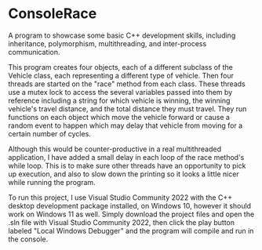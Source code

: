 # ConsoleRace
A program to showcase some basic C++ development skills, including inheritance, polymorphism, 
multithreading, and inter-process communication.

This program creates four objects, each of a different subclass of the Vehicle class, each
representing a different type of vehicle. Then four threads are started on the "race" method
from each class. These threads use a mutex lock to access the several variables passed
into them by reference including a string for which vehicle is winning, the winning
vehicle's travel distance, and the total distance they must travel. They run functions on
each object which move the vehicle forward or cause a random event to happen which may delay
that vehicle from moving for a certain number of cycles.

Although this would be counter-productive in a real multithreaded application, I have added a small
delay in each loop of the race method's while loop. This is to make sure other threads have an
opportunity to pick up execution, and also to slow down the printing so it looks a little nicer
while running the program.

To run this project, I use Visual Studio Community 2022 with the C++ desktop development package
installed, on Windows 10, however it should work on Windows 11 as well. Simply download the project
files and open the .sln file with Visual Studio Community 2022, then click the play button labeled
"Local Windows Debugger" and the program will compile and run in the console.
